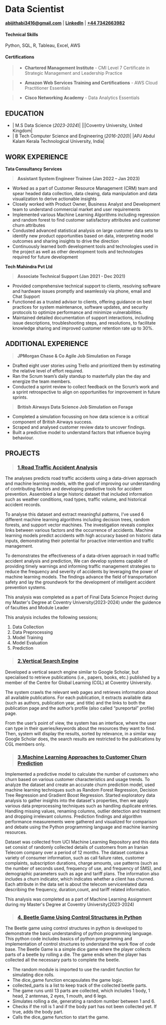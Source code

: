 # Data Scientist
**[abijithabi3416@gmail.com](mailto:abijithabi3416@gmail.com)** | 
**[LinkedIn](https://www.linkedin.com/in/abijithpandath/)** |
**[+44 7342663982](https://wa.me/message/NGSD2WRRP5W5F1)**

#### Technical Skills
Python, SQL, R, Tableau, Excel, AWS
 
#### Certifications
>- **Chartered Management Institute** - CMI Level 7 Certificate in Strategic Management and Leadership Practice

>- **Amazon Web Services Training and Certifications** - AWS Cloud Practitioner Essentials

>- **Cisco Networking Academy** -  Data Analytics Essentials 

## EDUCATION					       		
- | M.S Data Science (_2023-2024_)|                                     |||Coventry University, United Kingdom|
- | B Tech Computer Science and Engineering (_2016-2020_)|            |APJ Abdul Kalam Kerala Technological University, India|

## WORK EXPERIENCE
**Tata Consultancy Services**
>**Assistant System Engineer Trainee (Jan 2022 – Jan 2023)**
- Worked as a part of Customer Resource Management (CRM) team and spear headed data collection, data cleaing, data manipulation and data visualization to derive actionable insights 
- Closely worked with Product Owner, Business Analyst and Development team to understand commercial market and user requirements
- Implemented various Machine Learning Algorithms including regression and random forest to find customer satisfactory attributes and customer churn attributes 
- Condusted advanced  statistical analysis on large customer data sets to identify new product opportunities based on data, interpreting model outcomes and sharing insights to drive the direction
-  Continuously learned both development tools and technologies used in the project as well as other development tools and technologies required for future development

**Tech Mahindra Pvt Ltd**  
>**Associate Technical Support (Jan 2021 - Dec 2021)**
- Provided comprehensive technical support to clients, resolving software and hardware issues promptly and seamlessly via phone, email and Chat Support
- Functioned as a trusted advisor to clients, offering guidance on best practices for system maintenance, software updates, and security protocols to optimize performance and minimize vulnerabilities.
- Maintained detailed documentation of support interactions, including issue descriptions, troubleshooting steps, and resolutions, to facilitate knowledge sharing and improved customer retention rate up to 30%.

## ADDITIONAL EXPERIENCE
>**JPMorgan Chase & Co Agile Job Simulation on Forage**
- Drafted eight user stories using Trello and prioritized them by estimating the relative level of effort required. 
- Ran the Scrum team’s daily standup to masterfully plan the day and energize the team members. 
- Conducted a sprint review to collect feedback on the Scrum’s work and a sprint retrospective to align on opportunities for improvement in future sprints.
 
>**British Airways Data Science Job Simulation on Forage**
- Completed a simulation focussing on how data science is a critical component of British Airways success. 
- Scraped and analysed customer review data to uncover findings. 
- Built a predictive model to understand factors that influence buying behaviour.

## PROJECTS
> ### [1.Road Traffic Accident Analysis](https://github.com/abijithabi3416/Projects/tree/main/Road%20Traffic%20Accident)
The  analyses  predicts road traffic accidents using a data-driven approach and machine learning models, with the goal of improving our understanding of contributing factors and developing predictive tools for accident prevention.  Assembled a large historic dataset that included information such as weather conditions, road types, traffic volume, and historical accident records.
>
To analyse this dataset and extract meaningful patterns, I've used 6 different machine learning algorithms including decision trees, random forests, and support vector machines. The investigation reveals complex links between various factors and the occurrence of accidents. Machine learning models predict accidents with high accuracy based on historic data inputs, demonstrating their potential for proactive intervention and traffic management.
>
To demonstrates the effectiveness of a data-driven approach in road traffic accident analysis and prediction, We can develop systems capable of providing timely warnings and informing traffic management strategies to reduce the frequency and severity of accidents by leveraging the power of machine learning models. The findings advance the field of transportation safety and lay the groundwork for the development of intelligent accident prevention systems. 
>
This analysis was completed as a part of Final Data Science Project during my Master's Degree at Coventry University(2023-2024) under the guidence of faculties and Module Leader
>
This analysis includes the following sessions;
1.  Data Collection
2.  Data Preprocessing
3.  Model Training
4.  Model Evaluation
5.  Prediction

> ### [2.Vertical Search Engine](https://github.com/abijithabi3416/Projects/tree/main/Vertical%20Search%20Engine)
Developed a vertical search engine similar to Google Scholar, but specialised to retrieve publications (i.e., papers, books, etc.) published by a member of the Centre for Global Learning (CGL) at Coventry University.
>
The  system crawls the relevant web pages and retrieves information about all available publications. For each publication, it extracts available data (such as authors, publication year, and title) and the links to both the publication page and the author’s profile (also called “pureportal” profile) page. 
>
From the user’s point of view, the system has an interface, where the user can type in their queries/keywords about the resources they want to find. Then,  system will display the results, sorted by relevance, in a similar way Google Scholar does, the search results are restricted to the publications by CGL members only. 

> ### [3.Machine Learning Approaches to Customer Churn Prediction](https://github.com/abijithabi3416/Projects/tree/efa68e5bb27ba2d559c8483b29b4d57243b24257/Machine%20Learning%20Approaches%20to%20Customer%20Churn%20Prediction)
Implemented a predictive model to  calculate the number of customers who churn based on various customer characteristics and usage trends. 
To analyze the dataset and create an accurate churn prediction model, used machine learning techniques such as Random Forest Regression, Decision Tree Regression and Gradient Boost Regression.  Started  exploratory data analysis to gather insights into the dataset's properties, then we apply various data preprocessing techniques such as handling duplicate entries. Handling missing values, renaming columns, outlier detection and treatment and dropping irrelevant columns. Prediction findings and algorithm performance measurements were gathered and visualized for comparison and debate using the Python programming language and machine learning resources.
>
Dataset was collected from UCI Machine Learning Repository and this data set consist of randomly collected details of customers from an Iranian Telecom company over 
a period of 12 months. The dataset contains a variety of consumer information, such as call failure rates, customer complaints, subscription durations, charge amounts, use patterns (such as the number of seconds used, frequency of use, and frequency of SMS), and demographic parameters such as age and tariff plans. The information also includes a 
churn indicator, which indicates whether a client has churned. Each attribute in the data set is about the telecom servicerelated data describing the frequency, duration,count, and tariff related information. 
>
This analysis was completed as a part of Machine Learning Assignment during my Master's Degree at Coventry University(2023-2024)
> ### [4. Beetle Game Using Control Structures in Python](https://github.com/abijithabi3416/Projects/tree/main/Beetle%20Game)
The Beetle game using control structures in python is developed to demonstrate the basic understanding of python programming language.
This python code includes basics of python programming and implementation of control structures to understand the work flow of code base.
The Beetle Game is a simple dice game where the player collects parts of a beetle by rolling a die. The game ends when the player has collected all the necessary parts to complete the beetle.
> 
-  The random module is imported to use the randint function for simulating dice rolls.
-  The dice_game function encapsulates the game logic.
-  collected_parts is a list to keep track of the collected beetle parts.
-  The game runs until 13 parts are collected, which includes 1 body, 1 head, 2 antennas, 2 eyes, 1 mouth, and 6 legs.
-  Simulates rolling a die, generating a random number between 1 and 6.
-  Checks if the roll is 1 and if the body part has not been collected yet. If true, adds the body part.
-  Calls the dice_game function to start the game.
 
